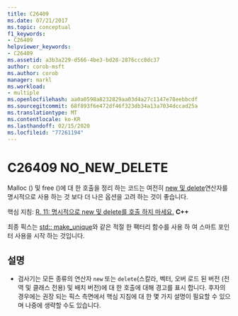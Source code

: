 ```yaml
---
title: C26409
ms.date: 07/21/2017
ms.topic: conceptual
f1_keywords:
- C26409
helpviewer_keywords:
- C26409
ms.assetid: a3b3a229-d566-4be3-bd28-2876ccc8dc37
author: corob-msft
ms.author: corob
manager: markl
ms.workload:
- multiple
ms.openlocfilehash: aa0a0598a8232829aa03d4a27c1147e78eebbcdf
ms.sourcegitcommit: 68f893f6e472df46f323db34a13a7034dccad25a
ms.translationtype: MT
ms.contentlocale: ko-KR
ms.lasthandoff: 02/15/2020
ms.locfileid: "77261194"
---
```

# <a name="c26409-no_new_delete"></a>C26409 NO_NEW_DELETE
Malloc () 및 free ()에 대 한 호출을 정리 하는 코드는 여전히 [new 및 delete](/cpp/cpp/new-and-delete-operators)연산자를 명시적으로 사용 하는 것 보다 더 나은 옵션을 고려 하는 것이 좋습니다.

  핵심 지침: [R. 11: 명시적으로 new 및 delete를 호출 하지 마세요.](https://isocpp.github.io/CppCoreGuidelines/CppCoreGuidelines#r11-avoid-calling-new-and-delete-explicitly) **C++**

최종 픽스는 [std:: make_unique](/cpp/standard-library/memory-functions#make_unique)와 같은 적절 한 팩터리 함수를 사용 하 여 스마트 포인터 사용을 시작 하는 것입니다.

## <a name="remarks"></a>설명
- 검사기는 모든 종류의 연산자 `new` 또는 `delete`(스칼라, 벡터, 오버 로드 된 버전 (전역 및 클래스 전용) 및 배치 버전)에 대 한 호출에 대해 경고를 표시 합니다. 후자의 경우에는 권장 되는 픽스 측면에서 핵심 지침에 대 한 몇 가지 설명이 필요할 수 있으며 나중에 생략할 수도 있습니다.
